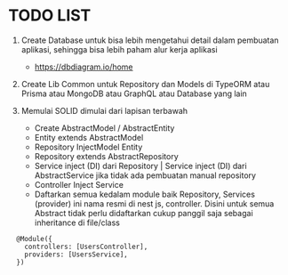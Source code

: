 # TODO LIST

1. Create Database untuk bisa lebih mengetahui detail dalam pembuatan aplikasi, sehingga bisa lebih paham alur kerja aplikasi

   - https://dbdiagram.io/home

2. Create Lib Common untuk Repository dan Models di TypeORM atau Prisma atau MongoDB atau GraphQL atau Database yang lain
3. Memulai SOLID dimulai dari lapisan terbawah
   - Create AbstractModel / AbstractEntity
   - Entity extends AbstractModel
   - Repository InjectModel Entity
   - Repository extends AbstractRepository
   - Service inject (DI) dari Repository | Service inject (DI) dari AbstractService jika tidak ada pembuatan manual repository
   - Controller Inject Service
   - Daftarkan semua kedalam module baik Repository, Services (provider) ini nama resmi di nest js, controller. Disini untuk semua Abstract tidak perlu didaftarkan cukup panggil saja sebagai inheritance di file/class

```
  @Module({
    controllers: [UsersController],
    providers: [UsersService],
  })
```
